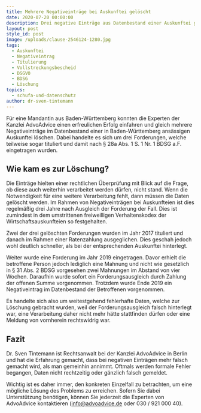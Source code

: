 ```yaml
---
title: Mehrere Negativeinträge bei Auskunftei gelöscht
date: 2020-07-20 00:00:00
description: Drei negative Einträge aus Datenbestand einer Auskunftei gelöscht.
layout: post
style_id: post
image: /uploads/clause-2546124-1280.jpg
tags:
  - Auskunftei
  - Negativeintrag
  - Titulierung
  - Vollstreckungsbescheid
  - DSGVO
  - BDSG
  - Löschung
topics:
  - schufa-und-datenschutz
author: dr-sven-tintemann
---
```


Für eine Mandantin aus Baden-Württemberg konnten die Experten der Kanzlei AdvoAdvice einen erfreulichen Erfolg einfahren und gleich mehrere Negativeinträge im Datenbestand einer in Baden-Württemberg ansässigen Auskunftei löschen. Dabei handelte es sich um drei Forderungen, welche teilweise sogar tituliert und damit nach &sect; 28a Abs. 1 S. 1 Nr. 1 BDSG a.F. eingetragen wurden.&nbsp;

## Wie kam es zur Löschung?

Die Einträge hielten einer rechtlichen Überprüfung mit Blick auf die Frage, ob diese auch weiterhin verarbeitet werden dürfen, nicht stand. Wenn die Notwendigkeit für eine weitere Verarbeitung fehlt, dann müssen die Daten gelöscht werden. Im Rahmen von Negativeinträgen bei Auskunfteien ist dies regelmä&szlig;ig drei Jahre nach Ausgleich der Forderung der Fall. Dies ist zumindest in dem umstrittenen freiweilligen Verhaltenskodex der Wirtschaftsauskunfteien so festgehalten.

Zwei der drei gelöschten Forderungen wurden im Jahr 2017 tituliert und&nbsp; danach im Rahmen einer Ratenzahlung ausgeglichen. Dies geschah jedoch wohl deutlich schneller, als bei der entsprechenden Auskunftei hinterlegt.

Weiter wurde eine Forderung im Jahr 2019 eingetragen. Davor erhielt die betroffene Person jedoch lediglich eine Mahnung und nicht wie gesetzlich in &sect; 31 Abs. 2 BDSG vorgesehen zwei Mahnungen im Abstand von vier Wochen. Daraufhin wurde sofort ein Forderungsausgleich durch Zahlung der offenen Summe vorgenommen. Trotzdem wurde Ende 2019 ein Negativeintrag im Datenbestand der Betroffenen vorgenommen.&nbsp;

Es handelte sich also um weitestgehend fehlerhafte Daten, welche zur Löschung gebracht wurden, weil der Forderungsausgleich falsch hinterlegt war, eine Verarbeitung daher nicht mehr hätte stattfinden dürfen oder eine Meldung von vornherein rechtswidrig war.

## Fazit

Dr. Sven Tintemann ist Rechtsanwalt bei der Kanzlei AdvoAdvice in Berlin und hat die Erfahrung gemacht, dass bei negativen Einträgen mehr falsch gemacht wird, als man gemeinhin annimmt. Oftmals werden formale Fehler begangen, Daten nicht rechtzeitig oder gänzlich falsch gemeldet.

Wichtig ist es daher immer, den konkreten Einzelfall zu betrachten, um eine mögliche Lösung des Problems zu erreichen. Sofern Sie dabei Unterstützung benötigen, können Sie jederzeit die Experten von AdvoAdvice kontaktieren (info@advoadvice.de oder 030 / 921 000 40).